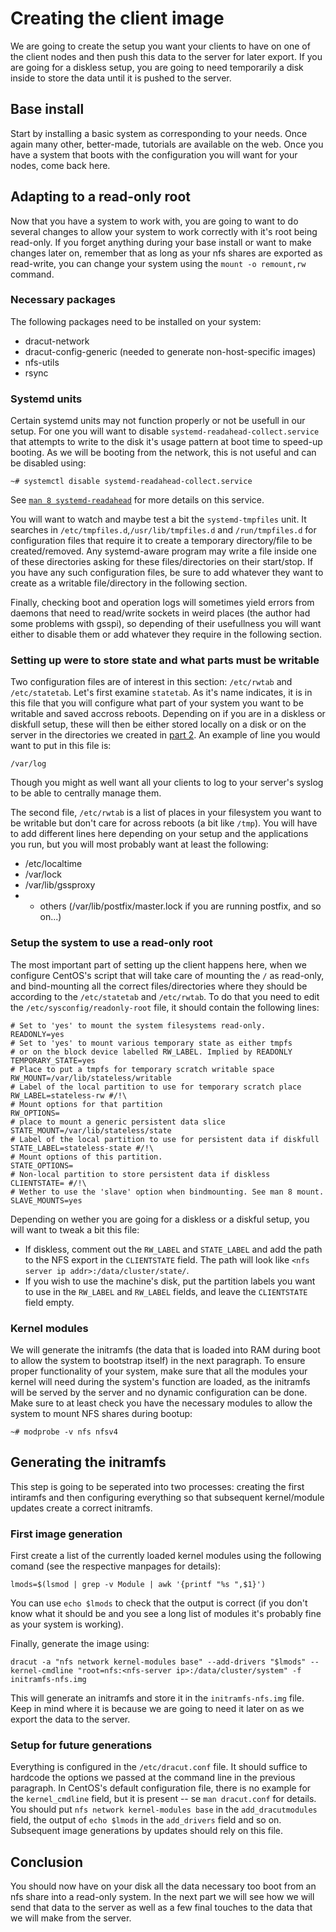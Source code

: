 # Creating the client image

We are going to create the setup you want your clients to have on one of the client nodes and then push this data to the server for later export. If you are going for a diskless setup, you are going to need temporarily a disk inside to store the data until it is pushed to the server.

## Base install
Start by installing a basic system as corresponding to your needs. Once again many other, better-made, tutorials are available on the web. Once you have a system that boots with the configuration you will want for your nodes, come back here.

## Adapting to a read-only root
Now that you have a system to work with, you are going to want to do several changes to allow your system to work correctly with it's root being read-only. If you forget anything during your base install or want to make changes later on, remember that as long as your nfs shares are exported as read-write, you can change your system using the `mount -o remount,rw` command.

### Necessary packages
The following packages need to be installed on your system:
  * dracut-network
  * dracut-config-generic (needed to generate non-host-specific images)
  * nfs-utils
  * rsync

### Systemd units
Certain systemd units may not function properly or not be usefull in our setup. For one you will want to disable `systemd-readahead-collect.service` that attempts to write to the disk it's usage pattern at boot time to speed-up booting. As we will be booting from the network, this is not useful and can be disabled using:
```
~# systemctl disable systemd-readahead-collect.service
```
See [`man 8 systemd-readahead`](http://man7.org/linux/man-pages//man8/systemd-readahead-collect.service.8.html) for more details on this service.

You will want to watch and maybe test a bit the `systemd-tmpfiles` unit. It searches in `/etc/tmpfiles.d`,`/usr/lib/tmpfiles.d` and `/run/tmpfiles.d` for configuration files that require it to create a temporary directory/file to be created/removed. Any systemd-aware program may write a file inside one of these directories asking for these files/directories on their start/stop. If you have any such configuration files, be sure to add whatever they want to create as a writable file/directory in the following section.

Finally, checking boot and operation logs will sometimes yield errors from daemons that need to read/write sockets in weird places (the author had some problems with gsspi), so depending of their usefullness you will want either to disable them or add whatever they require in the following section.

### Setting up were to store state and what parts must be writable
Two configuration files are of interest in this section: `/etc/rwtab` and `/etc/statetab`. Let's first examine `statetab`. As it's name indicates, it is in this file that you will configure what part of your system you want to be writable and saved accross reboots. Depending on if you are in a diskless or diskfull setup, these will then be either stored locally on a disk or on the server in the directories we created in [part 2](docs/2.md). An example of line you would want to put in this file is:
```
/var/log
```
Though you might as well want all your clients to log to your server's syslog to be able to centrally manage them.

The second file, `/etc/rwtab` is a list of places in your filesystem you want to be writable but don't care for across reboots (a bit like `/tmp`). You will have to add different lines here depending on your setup and the applications you run, but you will most probably want at least the following:
  * /etc/localtime
  * /var/lock
  * /var/lib/gssproxy
  * + others (/var/lib/postfix/master.lock if you are running postfix, and so on...)

### Setup the system to use a read-only root
The most important part of setting up the client happens here, when we configure CentOS's script that will take care of mounting the `/` as read-only, and bind-mounting all the correct files/directories where they should be according to the `/etc/statetab` and `/etc/rwtab`. To do that you need to edit the `/etc/sysconfig/readonly-root` file, it should contain the following lines:
```
# Set to 'yes' to mount the system filesystems read-only.
READONLY=yes
# Set to 'yes' to mount various temporary state as either tmpfs
# or on the block device labelled RW_LABEL. Implied by READONLY
TEMPORARY_STATE=yes
# Place to put a tmpfs for temporary scratch writable space
RW_MOUNT=/var/lib/stateless/writable
# Label of the local partition to use for temporary scratch place
RW_LABEL=stateless-rw #/!\
# Mount options for that partition
RW_OPTIONS=
# place to mount a generic persistent data slice
STATE_MOUNT=/var/lib/stateless/state
# Label of the local partition to use for persistent data if diskfull
STATE_LABEL=stateless-state #/!\
# Mount options of this partition.
STATE_OPTIONS=
# Non-local partition to store persistent data if diskless
CLIENTSTATE= #/!\
# Wether to use the 'slave' option when bindmounting. See man 8 mount.
SLAVE_MOUNTS=yes
```
Depending on wether you are going for a diskless or a diskful setup, you will want to tweak a bit this file:
  * If diskless, comment out the `RW_LABEL` and `STATE_LABEL` and add the path to the NFS export in the `CLIENTSTATE` field. The path will look like `<nfs server ip addr>:/data/cluster/state/`.
  * If you wish to use the machine's disk, put the partition labels you want to use in the `RW_LABEL` and `RW_LABEL` fields, and leave the `CLIENTSTATE` field empty.

### Kernel modules
We will generate the initramfs (the data that is loaded into RAM during boot to allow the system to bootstrap itself) in the next paragraph. To ensure proper functionality of your system, make sure that all the modules your kernel will need during the system's function are loaded, as the initramfs will be served by the server and no dynamic configuration can be done. Make sure to at least check you have the necessary modules to allow the system to mount NFS shares during bootup:
```
~# modprobe -v nfs nfsv4
```

## Generating the initramfs
This step is going to be seperated into two processes: creating the first intiramfs and then configuring everything so that subsequent kernel/module updates create a correct initramfs. 

### First image generation
First create a list of the currently loaded kernel modules using the following comand (see the respective manpages for details):
```
lmods=$(lsmod | grep -v Module | awk '{printf "%s ",$1}')
```
You can use `echo $lmods` to check that the output is correct (if you don't know what it should be and you see a long list of modules it's probably fine as your system is working).

Finally, generate the image using:
```
dracut -a "nfs network kernel-modules base" --add-drivers "$lmods" --kernel-cmdline "root=nfs:<nfs-server ip>:/data/cluster/system" -f initramfs-nfs.img
```
This will generate an initramfs and store it in the `initramfs-nfs.img` file. Keep in mind where it is because we are going to need it later on as we export the data to the server.

### Setup for future generations
Everything is configured in the `/etc/dracut.conf` file. It should suffice to hardcode the options we passed at the command line in the previous paragraph. In CentOS's default configuration file, there is no example for the `kernel_cmdline` field, but it is present -- se `man dracut.conf` for details. You should put `nfs network kernel-modules base` in the `add_dracutmodules` field, the output of `echo $lmods` in the `add_drivers` field and so on. Subsequent image generations by updates should rely on this file.

## Conclusion
You should now have on your disk all the data necessary too boot from an nfs share into a read-only system. In the next part we will see how we will send that data to the server as well as a few final touches to the data that we will make from the server.
